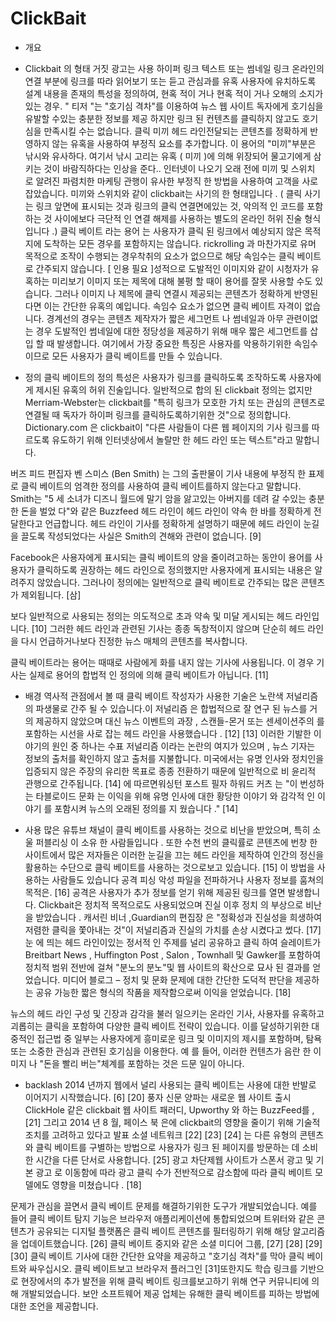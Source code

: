 # ClickBait
  * 개요
   - Clickbait 의 형태 거짓 광고는 사용 하이퍼 링크 텍스트 또는 썸네일 링크 온라인의 연결 부분에 링크를 따라 읽어보기 또는 듣고 관심과를 유혹 사용자에 유치하도록 설계 내용을 존재의 특성을 정의하여, 현혹 적이 거나 현혹 적이 거나 오해의 소지가있는 경우. " 티저 "는 "호기심 격차"를 이용하여 뉴스 웹 사이트 독자에게 호기심을 유발할 수있는 충분한 정보를 제공 하지만 링크 된 컨텐츠를 클릭하지 않고도 호기심을 만족시킬 수는 없습니다. 클릭 미끼 헤드 라인전달되는 콘텐츠를 정확하게 반영하지 않는 유혹을 사용하여 부정직 요소를 추가합니다. 이 용어의 "미끼"부분은 낚시와 유사하다. 여기서 낚시 고리는 유혹 ( 미끼 )에 의해 위장되어 물고기에게 삼키는 것이 바람직하다는 인상을 준다..
 인터넷이 나오기 오래 전에 미끼 및 스위치 로 알려진 파렴치한 마케팅 관행이 유사한 부정직 한 방법을 사용하여 고객을 사로 잡았습니다. 미끼와 스위치와 같이 clickbait는 사기의 한 형태입니다 . ( 클릭 사기 는 링크 앞면에 표시되는 것과 링크의 클릭 연결면에있는 것, 악의적 인 코드를 포함하는 것 사이에보다 극단적 인 연결 해제를 사용하는 별도의 온라인 허위 진술 형식입니다 .) 클릭 베이트 라는 용어 는 사용자가 클릭 된 링크에서 예상되지 않은 목적지에 도착하는 모든 경우를 포함하지는 않습니다. rickrolling 과 마찬가지로 유머 목적으로 조작이 수행되는 경우착취의 요소가 없으므로 해당 속임수는 클릭 베이트로 간주되지 않습니다. [ 인용 필요 ]성적으로 도발적인 이미지와 같이 시청자가 유혹하는 미리보기 이미지 또는 제목에 대해 불평 할 때이 용어를 잘못 사용할 수도 있습니다. 그러나 이미지 나 제목에 클릭 연결시 제공되는 콘텐츠가 정확하게 반영된다면 이는 간단한 유혹의 예입니다. 속임수 요소가 없으면 클릭 베이트 자격이 없습니다. 경계선의 경우는 콘텐츠 제작자가 짧은 세그먼트 나 썸네일과 아무 관련이없는 경우 도발적인 썸네일에 대한 정당성을 제공하기 위해 매우 짧은 세그먼트를 삽입 할 때 발생합니다. 여기에서 가장 중요한 특징은 사용자를 악용하기위한 속임수이므로 모든 사용자가 클릭 베이트를 만들 수 있습니다.
 
 * 정의
 클릭 베이트의 정의 특성은 사용자가 링크를 클릭하도록 조작하도록 사용자에게 제시된 유혹의 허위 진술입니다. 일반적으로 합의 된 clickbait 정의는 없지만 Merriam-Webster는 clickbait를 "특히 링크가 모호한 가치 또는 관심의 콘텐츠로 연결될 때 독자가 하이퍼 링크를 클릭하도록하기위한 것"으로 정의합니다. Dictionary.com 은 clickbait이 "다른 사람들이 다른 웹 페이지의 기사 링크를 따르도록 유도하기 위해 인터넷상에서 놀랄만 한 헤드 라인 또는 텍스트"라고 말합니다.

버즈 피드 편집자 벤 스미스 (Ben Smith) 는 그의 출판물이 기사 내용에 부정직 한 표제로 클릭 베이트의 엄격한 정의를 사용하여 클릭 베이트를하지 않는다고 말합니다. Smith는 "5 세 소녀가 디즈니 월드에 말기 암을 앓고있는 아버지를 데려 갈 수있는 충분한 돈을 벌었 다"와 같은 Buzzfeed 헤드 라인이 헤드 라인이 약속 한 바를 정확하게 전달한다고 언급합니다. 헤드 라인이 기사를 정확하게 설명하기 때문에 헤드 라인이 눈길을 끌도록 작성되었다는 사실은 Smith의 견해와 관련이 없습니다. [9]

Facebook은 사용자에게 표시되는 클릭 베이트의 양을 줄이려고하는 동안이 용어를 사용자가 클릭하도록 권장하는 헤드 라인으로 정의했지만 사용자에게 표시되는 내용은 알려주지 않았습니다. 그러나이 정의에는 일반적으로 클릭 베이트로 간주되는 많은 콘텐츠가 제외됩니다. [삼]

보다 일반적으로 사용되는 정의는 의도적으로 초과 약속 및 미달 게시되는 헤드 라인입니다. [10] 그러한 헤드 라인과 관련된 기사는 종종 독창적이지 않으며 단순히 헤드 라인을 다시 언급하거나보다 진정한 뉴스 매체의 콘텐츠를 복사합니다.

클릭 베이트라는 용어는 때때로 사람에게 화를 내지 않는 기사에 사용됩니다. 이 경우 기사는 실제로 용어의 합법적 인 정의에 의해 클릭 베이트가 아닙니다. [11]

 * 배경 
  역사적 관점에서 볼 때 클릭 베이트 작성자가 사용한 기술은 노란색 저널리즘의 파생물로 간주 될 수 있습니다.이 저널리즘 은 합법적으로 잘 연구 된 뉴스를 거의 제공하지 않았으며 대신 뉴스 이벤트의 과장 , 스캔들-몬거 또는 센세이션주의 를 포함하는 시선을 사로 잡는 헤드 라인을 사용했습니다 . [12] [13] 이러한 기발한 이야기의 원인 중 하나는 수표 저널리즘 이라는 논란의 여지가 있으며 , 뉴스 기자는 정보의 출처를 확인하지 않고 출처를 지불합니다. 미국에서는 유명 인사와 정치인을 입증되지 않은 주장의 유리한 목표로 종종 전환하기 때문에 일반적으로 비 윤리적 관행으로 간주됩니다. [14] 에 따르면워싱턴 포스트 필자 하워드 커츠 는 "이 번성하는 타블로이드 문화 는 이익을 위해 유명 인사에 대한 황당한 이야기 와 감각적 인 이야기 를 포함시켜 뉴스의 오래된 정의를 지 웠습니다 ." [14]

 * 사용 
  많은 유튜브 채널이 클릭 베이트를 사용하는 것으로 비난을 받았으며, 특히 소울 퍼블리싱 이 소유 한 사람들입니다 . 또한 수천 번의 클릭률로 콘텐츠에 번창 한 사이트에서 많은 저자들은 이러한 눈길을 끄는 헤드 라인을 제작하여 인간의 정신을 활용하는 수단으로 클릭 베이트를 사용하는 것으로보고 있습니다. [15] 이 방법을 사용하는 사람들도 있습니다 공격 피싱 악성 파일을 전파하거나 사용자 정보를 훔쳐의 목적은. [16] 공격은 사용자가 추가 정보를 얻기 위해 제공된 링크를 열면 발생합니다. Clickbait은 정치적 목적으로도 사용되었으며 진실 이후 정치 의 부상으로 비난을 받았습니다 . 캐서린 비너 ,Guardian의 편집장 은 "정확성과 진실성을 희생하여 저렴한 클릭을 쫓아내는 것"이 ​​저널리즘과 진실의 가치를 손상 시켰다고 썼다. [17] 눈 에 띄는 헤드 라인이있는 정서적 인 주제를 널리 공유하고 클릭 하여 슬레이트가 Breitbart News , Huffington Post , Salon , Townhall 및 Gawker를 포함하여 정치적 범위 전반에 걸쳐 "분노의 분노"및 웹 사이트의 확산으로 묘사 된 결과를 얻었습니다. 미디어 블로그 – 정치 및 문화 문제에 대한 간단한 도덕적 판단을 제공하는 공유 가능한 짧은 형식의 작품을 제작함으로써 이익을 얻었습니다. [18]

뉴스의 헤드 라인 구성 및 긴장과 감각을 불러 일으키는 온라인 기사, 사용자를 유혹하고 괴롭히는 클릭을 포함하여 다양한 클릭 베이트 전략이 있습니다. 이를 달성하기위한 대중적인 접근법 중 일부는 사용자에게 흥미로운 링크 및 이미지의 제시를 포함하며, 탐욕 또는 소중한 관심과 관련된 호기심을 이용한다. 예 를 들어, 이러한 컨텐츠가 음란 한 이미지 나 "돈을 빨리 버는"체계를 포함하는 것은 드문 일이 아니다.

 * backlash
  2014 년까지 웹에서 널리 사용되는 클릭 베이트는 사용에 대한 반발로 이어지기 시작했습니다. [6] [20] 풍자 신문 양파는 새로운 웹 사이트 출시 ClickHole 같은 clickbait 웹 사이트 패러디, Upworthy 와 하는 BuzzFeed를 , [21] 그리고 2014 년 8 월, 페이스 북 은에 clickbait의 영향을 줄이기 위해 기술적 조치를 고려하고 있다고 발표 소셜 네트워크 [22] [23] [24] 는 다른 유형의 콘텐츠와 클릭 베이트를 구별하는 방법으로 사용자가 링크 된 페이지를 방문하는 데 소비 한 시간을 다른 단서로 사용합니다. [25] 광고 차단제웹 사이트가 스폰서 광고 및 기본 광고 로 이동함에 따라 광고 클릭 수가 전반적으로 감소함에 따라 클릭 베이트 모델에도 영향을 미쳤습니다 . [18]

문제가 관심을 끌면서 클릭 베이트 문제를 해결하기위한 도구가 개발되었습니다. 예를 들어 클릭 베이트 탐지 기능은 브라우저 애플리케이션에 통합되었으며 트위터와 같은 콘텐츠가 공유되는 디지털 플랫폼은 클릭 베이트 콘텐츠를 필터링하기 위해 해당 알고리즘을 업데이트했습니다. [26] 클릭 베이트 중지와 같은 소셜 미디어 그룹, [27] [28] [29] [30] 클릭 베이트 기사에 대한 간단한 요약을 제공하고 "호기심 격차"를 막아 클릭 베이트와 싸우십시오. 클릭 베이트보고 브라우저 플러그인 [31]또한지도 학습 링크를 기반으로 현장에서의 추가 발전을 위해 클릭 베이트 링크를보고하기 위해 연구 커뮤니티에 의해 개발되었습니다. 보안 소프트웨어 제공 업체는 유해한 클릭 베이트를 피하는 방법에 대한 조언을 제공합니다. 
